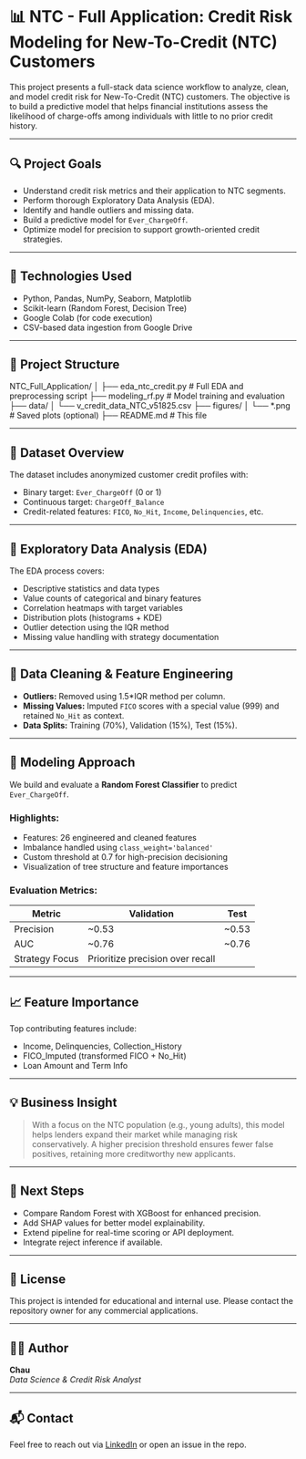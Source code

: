 # 📊 NTC - Full Application: Credit Risk Modeling for New-To-Credit (NTC) Customers

This project presents a full-stack data science workflow to analyze, clean, and model credit risk for New-To-Credit (NTC) customers. The objective is to build a predictive model that helps financial institutions assess the likelihood of charge-offs among individuals with little to no prior credit history.

---

## 🔍 Project Goals

- Understand credit risk metrics and their application to NTC segments.
- Perform thorough Exploratory Data Analysis (EDA).
- Identify and handle outliers and missing data.
- Build a predictive model for `Ever_ChargeOff`.
- Optimize model for precision to support growth-oriented credit strategies.

---

## 🧰 Technologies Used

- Python, Pandas, NumPy, Seaborn, Matplotlib
- Scikit-learn (Random Forest, Decision Tree)
- Google Colab (for code execution)
- CSV-based data ingestion from Google Drive

---

## 📁 Project Structure

NTC_Full_Application/
│
├── eda_ntc_credit.py # Full EDA and preprocessing script
├── modeling_rf.py # Model training and evaluation
├── data/
│ └── v_credit_data_NTC_v51825.csv
├── figures/
│ └── *.png # Saved plots (optional)
├── README.md # This file


---

## 🔢 Dataset Overview

The dataset includes anonymized customer credit profiles with:
- Binary target: `Ever_ChargeOff` (0 or 1)
- Continuous target: `ChargeOff_Balance`
- Credit-related features: `FICO`, `No_Hit`, `Income`, `Delinquencies`, etc.

---

## 🔎 Exploratory Data Analysis (EDA)

The EDA process covers:
- Descriptive statistics and data types
- Value counts of categorical and binary features
- Correlation heatmaps with target variables
- Distribution plots (histograms + KDE)
- Outlier detection using the IQR method
- Missing value handling with strategy documentation

---

## 🧼 Data Cleaning & Feature Engineering

- **Outliers:** Removed using 1.5*IQR method per column.
- **Missing Values:** Imputed `FICO` scores with a special value (999) and retained `No_Hit` as context.
- **Data Splits:** Training (70%), Validation (15%), Test (15%).

---

## 🤖 Modeling Approach

We build and evaluate a **Random Forest Classifier** to predict `Ever_ChargeOff`.

### Highlights:
- Features: 26 engineered and cleaned features
- Imbalance handled using `class_weight='balanced'`
- Custom threshold at 0.7 for high-precision decisioning
- Visualization of tree structure and feature importances

### Evaluation Metrics:
| Metric          | Validation | Test     |
|-----------------|------------|----------|
| Precision       | ~0.53      | ~0.53    |
| AUC             | ~0.76      | ~0.76    |
| Strategy Focus  | Prioritize precision over recall |

---

## 📈 Feature Importance

Top contributing features include:
- Income, Delinquencies, Collection_History
- FICO_Imputed (transformed FICO + No_Hit)
- Loan Amount and Term Info

---

## 💡 Business Insight

> With a focus on the NTC population (e.g., young adults), this model helps lenders expand their market while managing risk conservatively. A higher precision threshold ensures fewer false positives, retaining more creditworthy new applicants.

---

## 🔮 Next Steps

- Compare Random Forest with XGBoost for enhanced precision.
- Add SHAP values for better model explainability.
- Extend pipeline for real-time scoring or API deployment.
- Integrate reject inference if available.

---

## 📜 License

This project is intended for educational and internal use. Please contact the repository owner for any commercial applications.

---

## 🙋‍♂️ Author

**Chau**  
_Data Science & Credit Risk Analyst_

---

## 📬 Contact

Feel free to reach out via [LinkedIn](https://www.linkedin.com) or open an issue in the repo.
